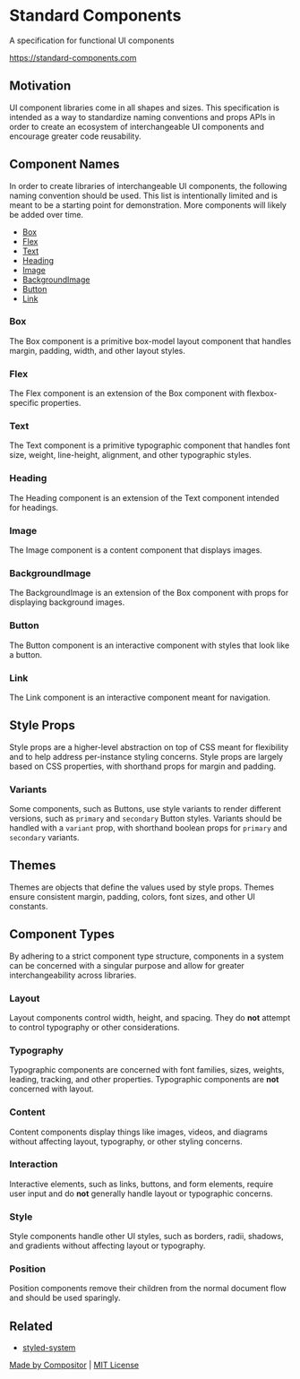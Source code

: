 
# Standard Components

A specification for functional UI components

https://standard-components.com

## Motivation

UI component libraries come in all shapes and sizes.
This specification is intended as a way to standardize
naming conventions and props APIs in order to create an ecosystem
of interchangeable UI components and encourage greater code reusability.


## Component Names

In order to create libraries of interchangeable UI components,
the following naming convention should be used.
This list is intentionally limited and is meant to be a starting
point for demonstration. More components will likely be added over time.

- [Box](#Box)
- [Flex](#Flex)
- [Text](#Text)
- [Heading](#Heading)
- [Image](#Image)
- [BackgroundImage](#BackgroundImage)
- [Button](#Button)
- [Link](#Link)

### Box

The Box component is a primitive box-model layout component
that handles margin, padding, width, and other layout styles.

### Flex

The Flex component is an extension of the Box component
with flexbox-specific properties.

### Text

The Text component is a primitive typographic component
that handles font size, weight, line-height, alignment, and other typographic styles.

### Heading

The Heading component is an extension of the Text component
intended for headings.

### Image

The Image component is a content component that displays images.

### BackgroundImage

The BackgroundImage is an extension of the Box component
with props for displaying background images.

### Button

The Button component is an interactive component with styles that look like a button.

### Link

The Link component is an interactive component meant for navigation.


## Style Props

Style props are a higher-level abstraction on top of CSS
meant for flexibility and to help address per-instance styling concerns.
Style props are largely based on CSS properties, with shorthand props for margin and padding.

### Variants

Some components, such as Buttons, use style variants to render different
versions, such as `primary` and `secondary` Button styles.
Variants should be handled with a `variant` prop, with shorthand boolean props for `primary` and `secondary` variants.


## Themes

Themes are objects that define the values used by style props.
Themes ensure consistent margin, padding, colors, font sizes, and other UI constants.


## Component Types

By adhering to a strict component type structure, components in a system can be concerned with a singular purpose and allow for greater interchangeability across libraries.

### Layout

Layout components control width, height, and spacing.
They do **not** attempt to control typography or other considerations.

### Typography

Typographic components are concerned with font families, sizes, weights, leading, tracking, and other properties.
Typographic components are **not** concerned with layout.

### Content

Content components display things like images, videos, and diagrams without affecting layout, typography, or other styling concerns.

### Interaction

Interactive elements, such as links, buttons, and form elements, require user input and do **not** generally handle layout or typographic concerns.

### Style

Style components handle other UI styles, such as borders, radii, shadows, and gradients without affecting layout or typography.

### Position

Position components remove their children from the normal document flow and should be used sparingly.


## Related

- [styled-system][sys]

[Made by Compositor][c8r] | [MIT License](LICENSE.md)

[c8r]: https://compositor.io
[sys]: https://github.com/jxnblk/styled-system

